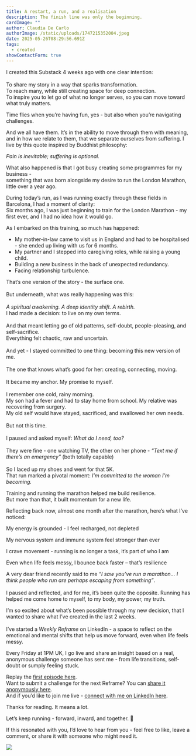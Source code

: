 ```yaml
---
title: A restart, a run, and a realisation
description: The finish line was only the beginning.
cardImage: ""
author: Claudia De Carlo
authorImage: /static/uploads/1747215352004.jpeg
date: 2025-05-26T08:29:56.691Z
tags:
  - created
showContactForm: true
---
```

I created this Substack 4 weeks ago with one clear intention:\
\
To share my story in a way that sparks transformation.\
To reach many, while still creating space for deep connection.\
To inspire you to let go of what no longer serves, so you can move toward what truly matters.

Time flies when you’re having fun, yes - but also when you’re navigating challenges.

And we all have them. It’s in the ability to move through them with meaning, and in how we relate to them, that we separate ourselves from suffering. I live by this quote inspired by Buddhist philosophy:

*Pain is inevitable; suffering is optional.*

What also happened is that I got busy creating some programmes for my business -\
something that was born alongside my desire to run the London Marathon, little over a year ago.

During today’s run, as I was running exactly through these fields in Barcelona, I had a moment of clarity:\
Six months ago, I was just beginning to train for the London Marathon - my first ever, and I had no idea how it would go.

As I embarked on this training, so much has happened:

* My mother-in-law came to visit us in England and had to be hospitalised - she ended up living with us for 6 months.
* My partner and I stepped into caregiving roles, while raising a young child.
* Building a new business in the back of unexpected redundancy.
* Facing relationship turbulence.

That’s one version of the story - the surface one.\
\
But underneath, what was really happening was this:\
\
*A spiritual awakening. A deep identity shift. A rebirth.*\
I had made a decision: to live on my own terms.\
\
And that meant letting go of old patterns, self-doubt, people-pleasing, and self-sacrifice.\
Everything felt chaotic, raw and uncertain.\
\
And yet - I stayed committed to one thing: becoming this new version of me.\
\
The one that knows what’s good for her: creating, connecting, moving.\
\
It became my anchor. My promise to myself.\
\
I remember one cold, rainy morning.\
My son had a fever and had to stay home from school. My relative was recovering from surgery.\
My old self would have stayed, sacrificed, and swallowed her own needs.\
\
But not this time.\
\
I paused and asked myself: *What do I need, too?*\
\
They were fine - one watching TV, the other on her phone - *“Text me if there’s an emergency”* (both totally capable)\
\
So I laced up my shoes and went for that 5K.\
That run marked a pivotal moment: *I’m committed to the woman I’m becoming.*

Training and running the marathon helped me build resilience.\
But more than that, it built momentum for a new life.

Reflecting back now, almost one month after the marathon, here’s what I’ve noticed:

My energy is grounded - I feel recharged, not depleted

My nervous system and immune system feel stronger than ever

I crave movement - running is no longer a task, it’s part of who I am

Even when life feels messy, I bounce back faster – that’s resilience

A very dear friend recently said to me *“I saw you’ve run a marathon… I think people who run are perhaps escaping from something”*.\
\
I paused and reflected, and for me, it’s been quite the opposite. Running has helped me come home to myself, to my body, my power, my truth.

I’m so excited about what’s been possible through my new decision, that I wanted to share what I’ve created in the last 2 weeks.\
\
I’ve started a *Weekly Reframe* on LinkedIn - a space to reflect on the emotional and mental shifts that help us move forward, even when life feels messy.

Every Friday at 1PM UK, I go live and share an insight based on a real, anonymous challenge someone has sent me - from life transitions, self-doubt or sumply feeling stuck.

Replay the [first episode here](https://lnkd.in/eFTfdqhY).\
Want to submit a challenge for the next Reframe? You can [share it anonymously here](https://docs.google.com/forms/d/e/1FAIpQLScn12WMqpxSwN4Yebm-DJ4xJyZjD-Hj6NzjBErMgHpaEd6Blg/viewform).\
And if you’d like to join me live - [connect with me on LinkedIn here](https://www.linkedin.com/in/claudiadecarlo/).

Thanks for reading. It means a lot.

Let’s keep running - forward, inward, and together. 🌱

If this resonated with you, I’d love to hear from you - feel free to like, leave a comment, or share it with someone who might need it. 

![](/static/uploads/16c64063-de8f-45e5-a87e-8f8869c78f6e_3088x2316.webp)
